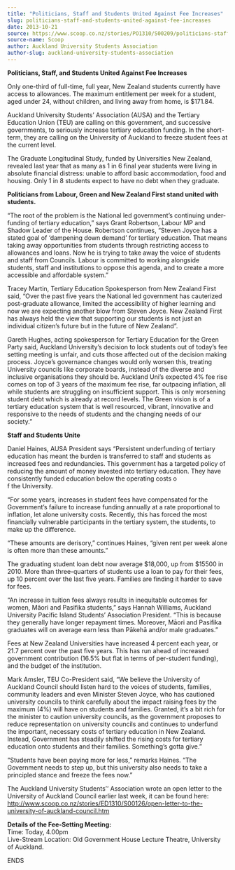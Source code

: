 ```yaml
---
title: "Politicians, Staff and Students United Against Fee Increases"
slug: politicians-staff-and-students-united-against-fee-increases
date: 2013-10-21
source: https://www.scoop.co.nz/stories/PO1310/S00209/politicians-staff-and-students-united-against-fee-increases.htm
source-name: Scoop
author: Auckland University Students Association
author-slug: auckland-university-students-association
---
```


<p><b>Politicians, Staff, and Students United Against Fee
Increases</b></p>

<p>Only one-third of full-time, full year, New
Zealand students currently have access to allowances. The
maximum entitlement per week for a student, aged under 24,
without children, and living away from home, is
$171.84.</p>

<p>Auckland University Students’ Association
(AUSA) and the Tertiary Education Union (TEU) are calling on
this government, and successive governments, to seriously
increase tertiary education funding. In the short-term, they
are calling on the University of Auckland to freeze student
fees at the current level.</p>

<p>The Graduate Longitudinal
Study, funded by Universities New Zealand, revealed last
year that as many as 1 in 6 final year students were living
in absolute financial distress: unable to afford basic
accommodation, food and housing. Only 1 in 8 students expect
to have no debt when they graduate.</p>

<p><b>Politicians from
Labour, Green and New Zealand First stand united with
students.</b></p>

<p>“The root of the problem is the National
led government’s continuing under-funding of tertiary
education,” says Grant Robertson, Labour MP and Shadow
Leader of the House. Robertson continues, “Steven Joyce
has a stated goal of ‘dampening down demand’ for
tertiary education. That means taking away opportunities
from students through restricting access to allowances and
loans. Now he is trying to take away the voice of students
and staff from Councils. Labour is committed to working
alongside students, staff and institutions to oppose this
agenda, and to create a more accessible and affordable
system.”<p>
<p>Tracey Martin, Tertiary Education Spokesperson
from New Zealand First said, “Over the past five years the
National led government has cauterized post-graduate
allowance, limited the accessibility of higher learning and
now we are expecting another blow from Steven Joyce. New
Zealand First has always held the view that supporting our
students is not just an individual citizen’s future but in
the future of New Zealand”.</p>

<p>Gareth Hughes, acting
spokesperson for Tertiary Education for the Green Party
said, Auckland University’s decision to lock students out
of today’s fee setting meeting is unfair, and cuts those
affected out of the decision making process. Joyce’s
governance changes would only worsen this, treating
University councils like corporate boards, instead of the
diverse and inclusive organisations they should be. Auckland
Uni’s expected 4% fee rise comes on top of 3 years of the
maximum fee rise, far outpacing inflation, all while
students are struggling on insufficient support. This is
only worsening student debt which is already at record
levels. The Green vision is of a tertiary education system
that is well resourced, vibrant, innovative and responsive
to the needs of students and the changing needs of our
society.”</p>

<p><b>Staff and Students Unite</b></p>

<p>Daniel
Haines, AUSA President says “Persistent underfunding of
tertiary education has meant the burden is transferred to
staff and students as increased fees and redundancies. This
government has a targeted policy of reducing the amount of
money invested into tertiary education. They have
consistently funded education below the operating costs
o<br>f the University.</p>

<p>“For some years, increases in
student fees have compensated for the Government’s failure
to increase funding annually at a rate proportional to
inflation, let alone university costs. Recently, this has
forced the most financially vulnerable participants in the
tertiary system, the students, to make up the
difference.</p>

<p>“These amounts are derisory,” continues
Haines, “given rent per week alone is often more than
these amounts.”</p>

<p>The graduating student loan debt now
average $18,000, up from $15500 in 2010. More than
three-quarters of students use a loan to pay for their fees,
up 10 percent over the last five years. Families are finding
it harder to save for fees.</p>

<p>“An increase in tuition fees
always results in inequitable outcomes for women, Māori and
Pasifika students,” says Hannah Williams, Auckland
University Pacific Island Students’ Association President.
“This is because they generally have longer repayment
times. Moreover, Māori and Pasifika graduates will on
average earn less than Pākehā and/or male
graduates.”</p>

<p>Fees at New Zealand Universities have
increased 4 percent each year, or 21.7 percent over the past
five years. This has run ahead of increased government
contribution (16.5% but flat in terms of per-student
funding), and the budget of the institution.</p>

<p>Mark Amsler,
TEU Co-President said, “We believe the University of
Auckland Council should listen hard to the voices of
students, families, community leaders and even Minister
Steven Joyce, who has cautioned university councils to think
carefully about the impact raising fees by the maximum (4%)
will have on students and families. Granted, it’s a bit
rich for the minister to caution university councils, as the
government proposes to reduce representation on university
councils and continues to underfund the important, necessary
costs of tertiary education in New Zealand. Instead,
Government has steadily shifted the rising costs for
tertiary education onto students and their families.
Something’s gotta give.”</p>

<p>“Students have been paying
more for less,” remarks Haines. “The Government needs to
step up, but this university also needs to take a principled
stance and freeze the fees now.”</p>

<p>The Auckland University
Students’’ Association wrote an open letter to the
University of Auckland Council earlier last week, it can be
found here: <a href="http://www.scoop.co.nz/stories/ED1310/S00126/open-letter-to-the-university-of-auckland-council.htm" target="_blank">http://www.scoop.co.nz/stories/ED1310/S00126/open-letter-to-the-university-of-auckland-council.htm</a></p>

<p><b>Details
of the Fee-Setting Meeting:</b><br>Time: Today,
4.00pm<br>Live-Stream Location: Old Government House Lecture
Theatre, University of
Auckland.</p>

<p>ENDS<p>




<!--


